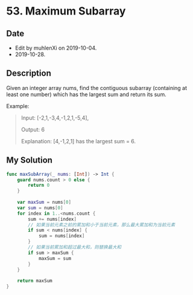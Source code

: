 # 53. Maximum Subarray

## Date

- Edit by muhlenXi on 2019-10-04.
- 2019-10-28.

## Description

Given an integer array nums, find the contiguous subarray (containing at least one number) which has the largest sum and return its sum.

Example:

> Input: [-2,1,-3,4,-1,2,1,-5,4],
> 
> Output: 6
> 
>Explanation: [4,-1,2,1] has the largest sum = 6.


## My Solution

```swift
func maxSubArray(_ nums: [Int]) -> Int {
    guard nums.count > 0 else {
        return 0
    }
    
    var maxSum = nums[0]
    var sum = nums[0]
    for index in 1..<nums.count {
        sum += nums[index]
        // 如果当前元素之前的累加和小于当前元素，那么最大累加和为当前元素
        if sum < nums[index] {
            sum = nums[index]
        }
        // 如果当前累加和超过最大和，则替换最大和
        if sum > maxSum {
            maxSum = sum
        }
    }
    
    return maxSum
}
```

